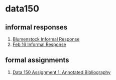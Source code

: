 # data150

## informal responses

1. [Blumenstock Informal Response](https://k-l-chen.github.io/data150/blumenstock.html)
2. [Feb 16 Informal Response](https://k-l-chen.github.io/data150/Feb16Questions.html)

## formal assignments

1. [Data 150 Assignment 1: Annotated Bibliography](https://k-l-chen.github.io/data150/Assignment1.html)
